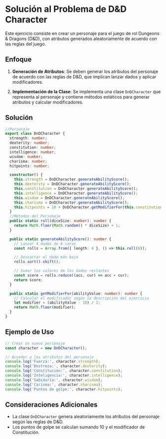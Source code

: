 # Solución al Problema de D&D Character

Este ejercicio consiste en crear un personaje para el juego de rol Dungeons & Dragons (D&D), con atributos generados aleatoriamente de acuerdo con las reglas del juego.

## Enfoque

1. **Generación de Atributos**: Se deben generar los atributos del personaje de acuerdo con las reglas de D&D, que implican lanzar dados y aplicar modificadores.

2. **Implementación de la Clase**: Se implementa una clase `DnDCharacter` que representa al personaje y contiene métodos estáticos para generar atributos y calcular modificadores.

## Solución

```typescript
//Personaje
export class DnDCharacter {
  strength: number;
  dexterity: number;
  constitution: number;
  intelligence: number;
  wisdom: number;
  charisma: number;
  hitpoints: number;

  constructor() {
    this.strength = DnDCharacter.generateAbilityScore();
    this.dexterity = DnDCharacter.generateAbilityScore();
    this.constitution = DnDCharacter.generateAbilityScore();
    this.intelligence = DnDCharacter.generateAbilityScore();
    this.wisdom = DnDCharacter.generateAbilityScore();
    this.charisma = DnDCharacter.generateAbilityScore();
    this.hitpoints = 10 + DnDCharacter.getModifierFor(this.constitution);
  }
  //Métodos del Personaje
  public static roll(diceSize: number): number {
    return Math.floor(Math.random() * diceSize) + 1;
  }

  public static generateAbilityScore(): number {
    // Lanzar 4 dados de 6 caras
    const rolls = Array.from({ length: 4 }, () => this.roll(6));

    // Descartar el dado más bajo
    rolls.sort().shift();

    // Sumar los valores de los dados restantes
    const score = rolls.reduce((acc, cur) => acc + cur);
    return score;
  }

  public static getModifierFor(abilityValue: number): number {
    // Calcular el modificador según la descripción del ejercicio
    let modifier = (abilityValue - 10) / 2;
    return Math.floor(modifier);
  }
}
```

## Ejemplo de Uso

```typescript
// Crear un nuevo personaje
const character = new DnDCharacter();

// Acceder a los atributos del personaje
console.log('Fuerza:', character.strength);
console.log('Destreza:', character.dexterity);
console.log('Constitución:', character.constitution);
console.log('Inteligencia:', character.intelligence);
console.log('Sabiduría:', character.wisdom);
console.log('Carisma:', character.charisma);
console.log('Puntos de golpe:', character.hitpoints);
```

## Consideraciones Adicionales

- La clase `DnDCharacter` genera aleatoriamente los atributos del personaje según las reglas de D&D.
- Los puntos de golpe se calculan sumando 10 y el modificador de Constitución.
